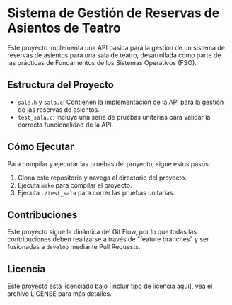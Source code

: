 # Sistema de Gestión de Reservas de Asientos de Teatro

Este proyecto implementa una API básica para la gestión de un sistema de reservas de asientos para una sala de teatro, desarrollada como parte de las prácticas de Fundamentos de los Sistemas Operativos (FSO).

## Estructura del Proyecto

- `sala.h` y `sala.c`: Contienen la implementación de la API para la gestión de las reservas de asientos.
- `test_sala.c`: Incluye una serie de pruebas unitarias para validar la correcta funcionalidad de la API.

## Cómo Ejecutar

Para compilar y ejecutar las pruebas del proyecto, sigue estos pasos:

1. Clona este repositorio y navega al directorio del proyecto.
2. Ejecuta `make` para compilar el proyecto.
3. Ejecuta `./test_sala` para correr las pruebas unitarias.

## Contribuciones

Este proyecto sigue la dinámica del Git Flow, por lo que todas las contribuciones deben realizarse a través de "feature branches" y ser fusionadas a `develop` mediante Pull Requests.

## Licencia

Este proyecto está licenciado bajo [incluir tipo de licencia aquí], vea el archivo LICENSE para más detalles.
